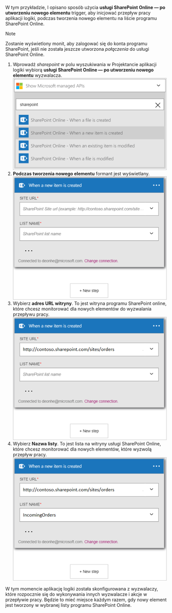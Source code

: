 W tym przykładzie, I opisano sposób użycia **usługi SharePoint Online — po utworzeniu nowego elementu** trigger, aby inicjować przepływ pracy aplikacji logiki, podczas tworzenia nowego elementu na liście programu SharePoint Online.

> [!NOTE]
> Zostanie wyświetlony monit, aby zalogować się do konta programu SharePoint, jeśli nie została jeszcze utworzona *połączenia* do usługi SharePoint Online.  
> 
> 

1. Wprowadź *sharepoint* w polu wyszukiwania w Projektancie aplikacji logiki wybiorą **usługi SharePoint Online — po utworzeniu nowego elementu** wyzwalacza.  
   ![Obraz wyzwalacza online programu SharePoint ](./media/connectors-create-api-sharepointonline/trigger-1.png)  
2. **Podczas tworzenia nowego elementu** formant jest wyświetlany.  
   ![SharePoint online wyzwalacza obraz 2](./media/connectors-create-api-sharepointonline/trigger-2.png)   
3. Wybierz **adres URL witryny**. To jest witryna programu SharePoint online, które chcesz monitorować dla nowych elementów do wyzwalania przepływu pracy.  
   ![SharePoint online wyzwalacza obrazu 3](./media/connectors-create-api-sharepointonline/trigger-3.png)   
4. Wybierz **Nazwa listy**. To jest lista na witryny usługi SharePoint Online, które chcesz monitorować dla nowych elementów, które wyzwolą przepływ pracy.  
   ![SharePoint online wyzwalacza obrazu 4](./media/connectors-create-api-sharepointonline/trigger-4.png)   

W tym momencie aplikację logiki została skonfigurowana z wyzwalaczy, które rozpocznie się do wykonywania innych wyzwalacze i akcje w przepływie pracy. Będzie to mieć miejsce każdym razem, gdy nowy element jest tworzony w wybranej listy programu SharePoint Online.  

